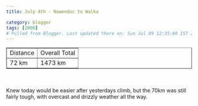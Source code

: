 ```yaml
---
title: July 4th - Nowendoc to Walka

category: blogger
tags: [2006]
# Pulled from Blogger. Last updated there on: Sun Jul 09 12:35:00 IST 2006
---
```

<TABLE BORDER="1"><TR><TD>Distance</TD><TD>Overall Total</TD></TR><TR><TD>72 km</TD><TD>1473 km</TD></TR></TABLE><br /><br />Knew today would be easier after yesterdays climb, but the 70km was still fairly tough, with overcast and drizzly weather all the way.
